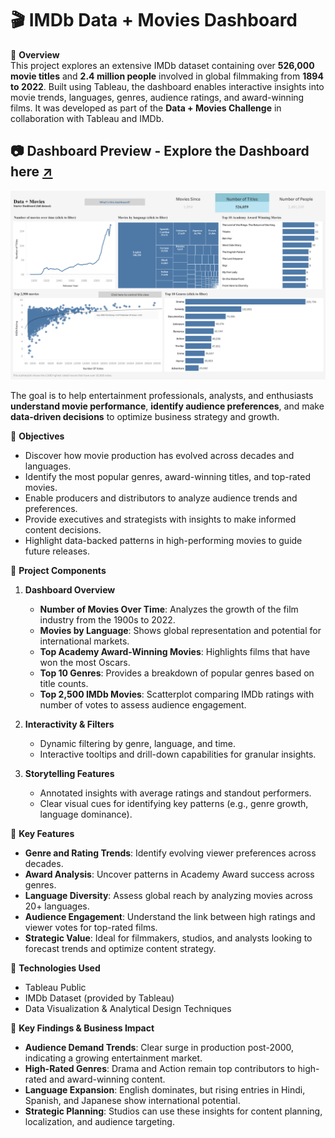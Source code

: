 # 🎬 IMDb Data + Movies Dashboard

📌 **Overview**  
This project explores an extensive IMDb dataset containing over **526,000 movie titles** and **2.4 million people** involved in global filmmaking from **1894 to 2022**. Built using Tableau, the dashboard enables interactive insights into movie trends, languages, genres, audience ratings, and award-winning films. It was developed as part of the **Data + Movies Challenge** in collaboration with Tableau and IMDb.

## 📷 Dashboard Preview - Explore the Dashboard here [↗](https://public.tableau.com/app/profile/soumya.shah6876/viz/MIS545_IMDB_MoviesDashboard/Dashboard1)

![Data + Movies IMDb Dashboard](https://github.com/SoumyaShahh/Movie-Trends-Analysis/blob/main/Data%20%2B%20Movies%20IMDb%20Dashboard.png)


The goal is to help entertainment professionals, analysts, and enthusiasts **understand movie performance**, **identify audience preferences**, and make **data-driven decisions** to optimize business strategy and growth.

🎯 **Objectives**  
- Discover how movie production has evolved across decades and languages.  
- Identify the most popular genres, award-winning titles, and top-rated movies.  
- Enable producers and distributors to analyze audience trends and preferences.  
- Provide executives and strategists with insights to make informed content decisions.  
- Highlight data-backed patterns in high-performing movies to guide future releases.  

📂 **Project Components**

1. **Dashboard Overview**
   - **Number of Movies Over Time**: Analyzes the growth of the film industry from the 1900s to 2022.
   - **Movies by Language**: Shows global representation and potential for international markets.
   - **Top Academy Award-Winning Movies**: Highlights films that have won the most Oscars.
   - **Top 10 Genres**: Provides a breakdown of popular genres based on title counts.
   - **Top 2,500 IMDb Movies**: Scatterplot comparing IMDb ratings with number of votes to assess audience engagement.

2. **Interactivity & Filters**
   - Dynamic filtering by genre, language, and time.
   - Interactive tooltips and drill-down capabilities for granular insights.

3. **Storytelling Features**
   - Annotated insights with average ratings and standout performers.
   - Clear visual cues for identifying key patterns (e.g., genre growth, language dominance).

📌 **Key Features**
- **Genre and Rating Trends**: Identify evolving viewer preferences across decades.  
- **Award Analysis**: Uncover patterns in Academy Award success across genres.  
- **Language Diversity**: Assess global reach by analyzing movies across 20+ languages.  
- **Audience Engagement**: Understand the link between high ratings and viewer votes for top-rated films.  
- **Strategic Value**: Ideal for filmmakers, studios, and analysts looking to forecast trends and optimize content strategy.  

🚀 **Technologies Used**  
- Tableau Public  
- IMDb Dataset (provided by Tableau)  
- Data Visualization & Analytical Design Techniques  

📜 **Key Findings & Business Impact**
- **Audience Demand Trends**: Clear surge in production post-2000, indicating a growing entertainment market.  
- **High-Rated Genres**: Drama and Action remain top contributors to high-rated and award-winning content.  
- **Language Expansion**: English dominates, but rising entries in Hindi, Spanish, and Japanese show international potential.  
- **Strategic Planning**: Studios can use these insights for content planning, localization, and audience targeting.

